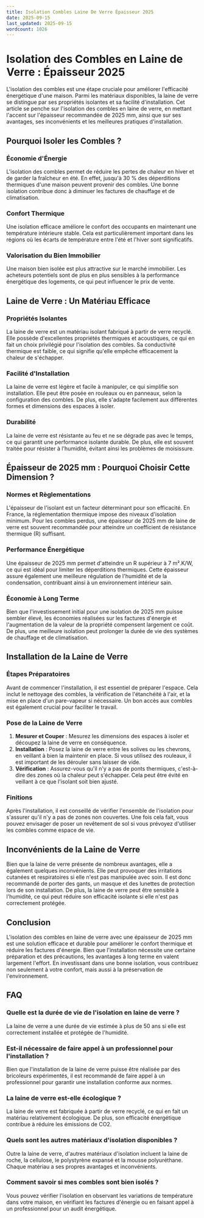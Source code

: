 ```yaml
---
title: Isolation Combles Laine De Verre Épaisseur 2025
date: 2025-09-15
last_updated: 2025-09-15
wordcount: 1026
---
```


# Isolation des Combles en Laine de Verre : Épaisseur 2025

L'isolation des combles est une étape cruciale pour améliorer l'efficacité énergétique d'une maison. Parmi les matériaux disponibles, la laine de verre se distingue par ses propriétés isolantes et sa facilité d'installation. Cet article se penche sur l'isolation des combles en laine de verre, en mettant l'accent sur l'épaisseur recommandée de 2025 mm, ainsi que sur ses avantages, ses inconvénients et les meilleures pratiques d'installation.

## Pourquoi Isoler les Combles ?

### Économie d'Énergie

L'isolation des combles permet de réduire les pertes de chaleur en hiver et de garder la fraîcheur en été. En effet, jusqu'à 30 % des déperditions thermiques d'une maison peuvent provenir des combles. Une bonne isolation contribue donc à diminuer les factures de chauffage et de climatisation.

### Confort Thermique

Une isolation efficace améliore le confort des occupants en maintenant une température intérieure stable. Cela est particulièrement important dans les régions où les écarts de température entre l'été et l'hiver sont significatifs.

### Valorisation du Bien Immobilier

Une maison bien isolée est plus attractive sur le marché immobilier. Les acheteurs potentiels sont de plus en plus sensibles à la performance énergétique des logements, ce qui peut influencer le prix de vente.

## Laine de Verre : Un Matériau Efficace

### Propriétés Isolantes

La laine de verre est un matériau isolant fabriqué à partir de verre recyclé. Elle possède d'excellentes propriétés thermiques et acoustiques, ce qui en fait un choix privilégié pour l'isolation des combles. Sa conductivité thermique est faible, ce qui signifie qu'elle empêche efficacement la chaleur de s'échapper.

### Facilité d'Installation

La laine de verre est légère et facile à manipuler, ce qui simplifie son installation. Elle peut être posée en rouleaux ou en panneaux, selon la configuration des combles. De plus, elle s'adapte facilement aux différentes formes et dimensions des espaces à isoler.

### Durabilité

La laine de verre est résistante au feu et ne se dégrade pas avec le temps, ce qui garantit une performance isolante durable. De plus, elle est souvent traitée pour résister à l'humidité, évitant ainsi les problèmes de moisissure.

## Épaisseur de 2025 mm : Pourquoi Choisir Cette Dimension ?

### Normes et Règlementations

L'épaisseur de l'isolant est un facteur déterminant pour son efficacité. En France, la réglementation thermique impose des niveaux d'isolation minimum. Pour les combles perdus, une épaisseur de 2025 mm de laine de verre est souvent recommandée pour atteindre un coefficient de résistance thermique (R) suffisant.

### Performance Énergétique

Une épaisseur de 2025 mm permet d'atteindre un R supérieur à 7 m².K/W, ce qui est idéal pour limiter les déperditions thermiques. Cette épaisseur assure également une meilleure régulation de l'humidité et de la condensation, contribuant ainsi à un environnement intérieur sain.

### Économie à Long Terme

Bien que l'investissement initial pour une isolation de 2025 mm puisse sembler élevé, les économies réalisées sur les factures d'énergie et l'augmentation de la valeur de la propriété compensent largement ce coût. De plus, une meilleure isolation peut prolonger la durée de vie des systèmes de chauffage et de climatisation.

## Installation de la Laine de Verre

### Étapes Préparatoires

Avant de commencer l'installation, il est essentiel de préparer l'espace. Cela inclut le nettoyage des combles, la vérification de l'étanchéité à l'air, et la mise en place d'un pare-vapeur si nécessaire. Un bon accès aux combles est également crucial pour faciliter le travail.

### Pose de la Laine de Verre

1. **Mesurer et Couper** : Mesurez les dimensions des espaces à isoler et découpez la laine de verre en conséquence.
2. **Installation** : Posez la laine de verre entre les solives ou les chevrons, en veillant à bien la maintenir en place. Si vous utilisez des rouleaux, il est important de les dérouler sans laisser de vide.
3. **Vérification** : Assurez-vous qu'il n'y a pas de ponts thermiques, c'est-à-dire des zones où la chaleur peut s'échapper. Cela peut être évité en veillant à ce que l'isolant soit bien ajusté.

### Finitions

Après l'installation, il est conseillé de vérifier l'ensemble de l'isolation pour s'assurer qu'il n'y a pas de zones non couvertes. Une fois cela fait, vous pouvez envisager de poser un revêtement de sol si vous prévoyez d'utiliser les combles comme espace de vie.

## Inconvénients de la Laine de Verre

Bien que la laine de verre présente de nombreux avantages, elle a également quelques inconvénients. Elle peut provoquer des irritations cutanées et respiratoires si elle n'est pas manipulée avec soin. Il est donc recommandé de porter des gants, un masque et des lunettes de protection lors de son installation. De plus, la laine de verre peut être sensible à l'humidité, ce qui peut réduire son efficacité isolante si elle n'est pas correctement protégée.

## Conclusion

L'isolation des combles en laine de verre avec une épaisseur de 2025 mm est une solution efficace et durable pour améliorer le confort thermique et réduire les factures d'énergie. Bien que l'installation nécessite une certaine préparation et des précautions, les avantages à long terme en valent largement l'effort. En investissant dans une bonne isolation, vous contribuez non seulement à votre confort, mais aussi à la préservation de l'environnement.

## FAQ

### Quelle est la durée de vie de l'isolation en laine de verre ?

La laine de verre a une durée de vie estimée à plus de 50 ans si elle est correctement installée et protégée de l'humidité.

### Est-il nécessaire de faire appel à un professionnel pour l'installation ?

Bien que l'installation de la laine de verre puisse être réalisée par des bricoleurs expérimentés, il est recommandé de faire appel à un professionnel pour garantir une installation conforme aux normes.

### La laine de verre est-elle écologique ?

La laine de verre est fabriquée à partir de verre recyclé, ce qui en fait un matériau relativement écologique. De plus, son efficacité énergétique contribue à réduire les émissions de CO2.

### Quels sont les autres matériaux d'isolation disponibles ?

Outre la laine de verre, d'autres matériaux d'isolation incluent la laine de roche, la cellulose, le polystyrène expansé et la mousse polyuréthane. Chaque matériau a ses propres avantages et inconvénients.

### Comment savoir si mes combles sont bien isolés ?

Vous pouvez vérifier l'isolation en observant les variations de température dans votre maison, en vérifiant les factures d'énergie ou en faisant appel à un professionnel pour un audit énergétique.